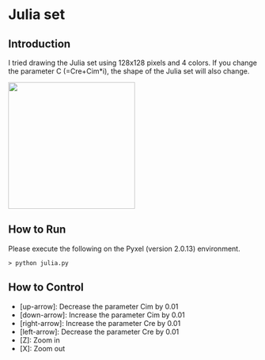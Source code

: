 # Julia set

## Introduction

I tried drawing the Julia set using 128x128 pixels and 4 colors.
If you change the parameter C (=Cre+Cim*i), the shape of the Julia set will also change.

<img src="https://github.com/jay-kumogata/FractalArts/blob/main/pyxel/julia/screenshots/julia03.gif" width="256">

## How to Run

Please execute the following on the Pyxel (version 2.0.13) environment.

	> python julia.py
  
## How to Control

- [up-arrow]: Decrease the parameter Cim by 0.01
- [down-arrow]: Increase the parameter Cim by 0.01
- [right-arrow]: Increase the parameter Cre by 0.01
- [left-arrow]: Decrease the parameter Cre by 0.01
- [Z]: Zoom in
- [X]: Zoom out
